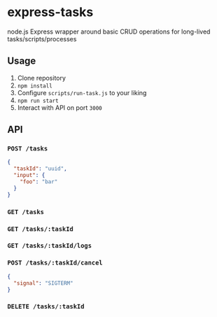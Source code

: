 # express-tasks

node.js Express wrapper around basic CRUD operations for long-lived tasks/scripts/processes

## Usage

1. Clone repository
1. `npm install`
1. Configure `scripts/run-task.js` to your liking
1. `npm run start`
1. Interact with API on port `3000`

## API

### `POST /tasks`

```json
{
  "taskId": "uuid",
  "input": {
    "foo": "bar"
  }
}
```

### `GET /tasks`

### `GET /tasks/:taskId`

### `GET /tasks/:taskId/logs`

### `POST /tasks/:taskId/cancel`

```json
{
  "signal": "SIGTERM"
}
```

### `DELETE /tasks/:taskId`
